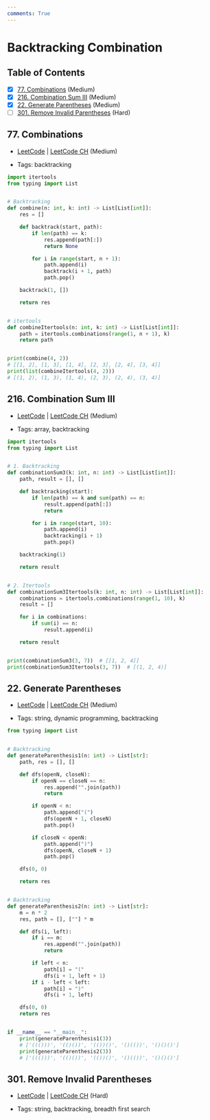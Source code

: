 ```yaml
---
comments: True
---
```


# Backtracking Combination

## Table of Contents

- [x] [77. Combinations](https://leetcode.cn/problems/combinations/) (Medium)
- [x] [216. Combination Sum III](https://leetcode.cn/problems/combination-sum-iii/) (Medium)
- [x] [22. Generate Parentheses](https://leetcode.cn/problems/generate-parentheses/) (Medium)
- [ ] [301. Remove Invalid Parentheses](https://leetcode.cn/problems/remove-invalid-parentheses/) (Hard)

## 77. Combinations

-   [LeetCode](https://leetcode.com/problems/combinations/) | [LeetCode CH](https://leetcode.cn/problems/combinations/) (Medium)

-   Tags: backtracking

```python title="77. Combinations - Python Solution"
import itertools
from typing import List


# Backtracking
def combine(n: int, k: int) -> List[List[int]]:
    res = []

    def backtrack(start, path):
        if len(path) == k:
            res.append(path[:])
            return None

        for i in range(start, n + 1):
            path.append(i)
            backtrack(i + 1, path)
            path.pop()

    backtrack(1, [])

    return res


# itertools
def combineItertools(n: int, k: int) -> List[List[int]]:
    path = itertools.combinations(range(1, n + 1), k)
    return path


print(combine(4, 2))
# [[1, 2], [1, 3], [1, 4], [2, 3], [2, 4], [3, 4]]
print(list(combineItertools(4, 2)))
# [(1, 2), (1, 3), (1, 4), (2, 3), (2, 4), (3, 4)]

```

## 216. Combination Sum III

-   [LeetCode](https://leetcode.com/problems/combination-sum-iii/) | [LeetCode CH](https://leetcode.cn/problems/combination-sum-iii/) (Medium)

-   Tags: array, backtracking

```python title="216. Combination Sum III - Python Solution"
import itertools
from typing import List


# 1. Backtracking
def combinationSum3(k: int, n: int) -> List[List[int]]:
    path, result = [], []

    def backtracking(start):
        if len(path) == k and sum(path) == n:
            result.append(path[:])
            return

        for i in range(start, 10):
            path.append(i)
            backtracking(i + 1)
            path.pop()

    backtracking(1)

    return result


# 2. Itertools
def combinationSum3Itertools(k: int, n: int) -> List[List[int]]:
    combinations = itertools.combinations(range(1, 10), k)
    result = []

    for i in combinations:
        if sum(i) == n:
            result.append(i)

    return result


print(combinationSum3(3, 7))  # [[1, 2, 4]]
print(combinationSum3Itertools(3, 7))  # [(1, 2, 4)]

```

## 22. Generate Parentheses

-   [LeetCode](https://leetcode.com/problems/generate-parentheses/) | [LeetCode CH](https://leetcode.cn/problems/generate-parentheses/) (Medium)

-   Tags: string, dynamic programming, backtracking

```python title="22. Generate Parentheses - Python Solution"
from typing import List


# Backtracking
def generateParenthesis1(n: int) -> List[str]:
    path, res = [], []

    def dfs(openN, closeN):
        if openN == closeN == n:
            res.append("".join(path))
            return

        if openN < n:
            path.append("(")
            dfs(openN + 1, closeN)
            path.pop()

        if closeN < openN:
            path.append(")")
            dfs(openN, closeN + 1)
            path.pop()

    dfs(0, 0)

    return res


# Backtracking
def generateParenthesis2(n: int) -> List[str]:
    m = n * 2
    res, path = [], [""] * m

    def dfs(i, left):
        if i == m:
            res.append("".join(path))
            return

        if left < n:
            path[i] = "("
            dfs(i + 1, left + 1)
        if i - left < left:
            path[i] = ")"
            dfs(i + 1, left)

    dfs(0, 0)
    return res


if __name__ == "__main__":
    print(generateParenthesis1(3))
    # ['((()))', '(()())', '(())()', '()(())', '()()()']
    print(generateParenthesis2(3))
    # ['((()))', '(()())', '(())()', '()(())', '()()()']

```

## 301. Remove Invalid Parentheses

-   [LeetCode](https://leetcode.com/problems/remove-invalid-parentheses/) | [LeetCode CH](https://leetcode.cn/problems/remove-invalid-parentheses/) (Hard)

-   Tags: string, backtracking, breadth first search
